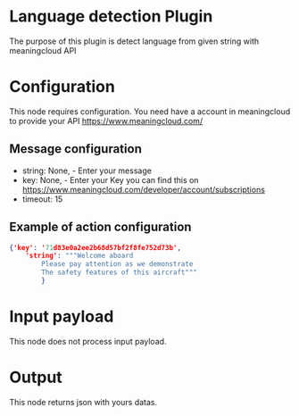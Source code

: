 # Language detection Plugin

The purpose of this plugin is  detect language from given string with meaningcloud API

# Configuration

This node requires configuration. You need have a account in meaningcloud to provide your API https://www.meaningcloud.com/

## Message configuration

* string: None, - Enter your message
* key: None, - Enter your Key you can find this on https://www.meaningcloud.com/developer/account/subscriptions
* timeout: 15


## Example of action configuration

```json
{'key': '71d83e0a2ee2b68d57bf2f8fe752d73b',
    'string': """Welcome aboard
        Please pay attention as we demonstrate
        The safety features of this aircraft"""
        }
```



# Input payload

This node does not process input payload.

# Output

This node returns json with yours datas.
